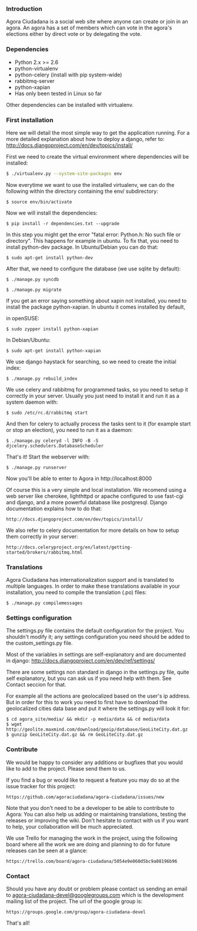 ### Introduction

Agora Ciudadana is a social web site  where anyone can create or join in
an agora. An  agora has a set  of members which can vote  in the agora's
elections either by direct vote or by delegating the vote.


### Dependencies

* Python 2.x >= 2.6
* python-virtualenv
* python-celery (install with pip system-wide)
* rabbitmq-server
* python-xapian
* Has only been tested in Linux so far

Other dependencies can be installed with virtualenv.


### First installation

Here we will detail the most  simple way to get the application running.
For a more detailed explanation about  how to deploy a django, refer to:
http://docs.djangoproject.com/en/dev/topics/install/

First we need to create  the virtual environment where dependencies will
be installed:

```sh
$ ./virtualenv.py --system-site-packages env
```

Now everytime  we want to  use the installed  virtualenv, we can  do the
following within the directory containing the env/ subdirectory:

    $ source env/bin/activate

Now we will install the dependencies:

    $ pip install -r dependencies.txt --upgrade

In this  step you might  get the error  "fatal error: Python.h:  No such
file or directory". This happens for example in ubuntu. To fix that, you
need to install python-dev package. In Ubuntu/Debian you can do that:

    $ sudo apt-get install python-dev

After that, we need to configure the database (we use sqlite by default):

    $ ./manage.py syncdb

    $ ./manage.py migrate

If you get an error saying something about xapin not installed, you need
to install  the package python-xapian.  In ubuntu it comes  installed by
default,

in openSUSE:

    $ sudo zypper install python-xapian

In Debian/Ubuntu:

    $ sudo apt-get install python-xapian

We use django  haystack for searching, so we need  to create the initial
index:

    $ ./manage.py rebuild_index

We use celery and rabbitmq for programmed tasks, so you need to setup it
correctly in your server. Usually you just need to install it and run it
as a system daemon with:

    $ sudo /etc/rc.d/rabbitmq start

And  then for  celery to  actually  process the  tasks sent  to it  (for
example start or stop an election), you need to run it as a daemon:

    $ ./manage.py celeryd -l INFO -B -S djcelery.schedulers.DatabaseScheduler

That's it! Start the webserver with:

    $ ./manage.py runserver

Now you'll be able to enter to Agora in http://localhost:8000

Of course  this is  a very  simple and  local installation.  We recomend
using a web server like cherokee, lighthttpd or apache configured to use
fast-cgi  and django,  and  a more  powerful  database like  postgresql.
Django documentation explains how to do that:

    http://docs.djangoproject.com/en/dev/topics/install/

We also refer  to celery documentation for more details  on how to setup
them correctly in your server:

    http://docs.celeryproject.org/en/latest/getting-started/brokers/rabbitmq.html


### Translations

Agora Ciudadana  has internationalization  support and is  translated to
multiple languages.  In order  to make  these translations  available in
your installation, you need to compile the translation (.po) files:

    $ ./manage.py compilemessages


### Settings configuration

The settings.py file contains the default configuration for the project.
You shouldn't modify  it; any settings configuration you  need should be
added to the custom_settings.py file.

Most  of  the  variables  in   settings  are  self-explanatory  and  are
documented in django: http://docs.djangoproject.com/en/dev/ref/settings/

There are some settings non standard  in django in the settings.py file,
quite self explanatory, but  you can ask us if you  need help with them.
See Contact seccion for that.

For example  all the  actions are  geolocalized based  on the  user's ip
address.  But in  order for  this  to work  you  need to  first have  to
download  the  geolocalized  cities  data  base and  put  it  where  the
settings.py will look it for:

    $ cd agora_site/media/ && mkdir -p media/data && cd media/data
    $ wget http://geolite.maxmind.com/download/geoip/database/GeoLiteCity.dat.gz
    $ gunzip GeoLiteCity.dat.gz && rm GeoLiteCity.dat.gz


### Contribute

We would be  happy to consider any additions or  bugfixes that you would
like to add to the project. Please send them to us.

If you find  a bug or would like  to request a feature you may  do so at
the issue tracker for this project:

    https://github.com/agoraciudadana/agora-ciudadana/issues/new

Note that you don't  need to be a developer to be  able to contribute to
Agora: You can also help  us adding or maintaining translations, testing
the releases or improving the wiki. Don't hesitate to contact with us if
you want to help, your collaboration will be much appreciated.

We use Trello for managing the  work in the project, using the following
board where  all the  work we are  doing and planning  to do  for future
releases can be seen at a glance:

    https://trello.com/board/agora-ciudadana/5054e9e060d5bc9a08196b96


### Contact

Should  you have  any  doubt or  problem please  contact  us sending  an
email to agora-ciudadana-devel@googlegroups.com which is the development
mailing list of the project. The url of the google group is:

    https://groups.google.com/group/agora-ciudadana-devel

That's all!
